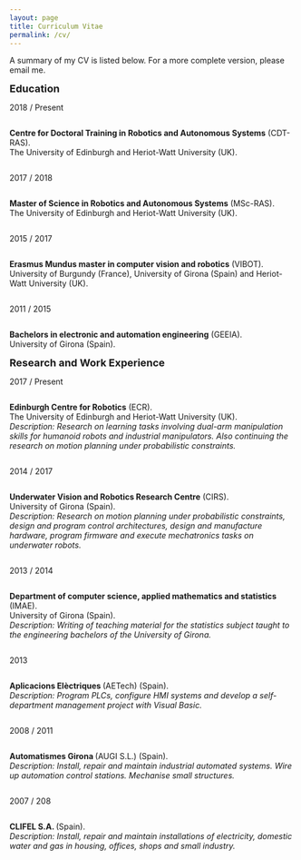 ```yaml
---
layout: page
title: Curriculum Vitae
permalink: /cv/
---
```


A summary of my CV is listed below. For a more complete version, please email me.

<!-- -->
<!-- EDUCATION -->
<!-- -->
<div class="wrapper-header">
  <font size="4"><b>Education</b></font>
</div>

<div class="row">
  <div class="column column-left">
    <p>2018 / Present</p>
  </div>
  <div class="column column-right justify">
    <p><b>Centre for Doctoral Training in Robotics and Autonomous Systems</b> (CDT-RAS). <br> The University of Edinburgh and Heriot-Watt University (UK).</p>
  </div>
</div>

<div class="row">
  <div class="column column-left">
    <p>2017 / 2018</p>
  </div>
  <div class="column column-right justify">
    <p><b>Master of Science in Robotics and Autonomous Systems</b> (MSc-RAS). <br> The University of Edinburgh and Heriot-Watt University (UK).</p>
  </div>
</div>

<div class="row">
  <div class="column column-left">
    <p>2015 / 2017</p>
  </div>
  <div class="column column-right justify">
    <p><b>Erasmus Mundus master in computer vision and robotics</b> (VIBOT). <br> University of Burgundy (France), University of Girona (Spain) and Heriot-Watt University (UK).</p>
  </div>
</div>

<div class="row">
  <div class="column column-left">
    <p>2011 / 2015</p>
  </div>
  <div class="column column-right justify">
    <p><b>Bachelors in electronic and automation engineering</b> (GEEIA).  <br> University of Girona (Spain).</p>
  </div>
</div>

<!-- -->
<!-- RESEARCH AND WORK EXPERIENCE -->
<!-- -->
<div class="wrapper-header">
  <font size="4"><b>Research and Work Experience</b></font>
</div>

<div class="row">
  <div class="column column-left">
    <p>2017 / Present</p>
  </div>
  <div class="column column-right justify">
    <p><b>Edinburgh Centre for Robotics</b> (ECR). <br> The University of Edinburgh and Heriot-Watt University (UK). <br><i> Description:  Research on learning tasks involving dual-arm manipulation skills for humanoid robots and industrial manipulators. Also continuing the research on motion planning under probabilistic constraints.</i></p>
  </div>
</div>

<div class="row">
  <div class="column column-left">
    <p>2014 / 2017</p>
  </div>
  <div class="column column-right justify">
    <p><b>Underwater Vision and Robotics Research Centre</b> (CIRS). <br> University of Girona (Spain). <br><i> Description:  Research on motion planning under probabilistic constraints, design and program control architectures, design and manufacture hardware, program firmware and execute mechatronics tasks on underwater robots.</i></p>
  </div>
</div>

<div class="row">
  <div class="column column-left">
    <p>2013 / 2014</p>
  </div>
  <div class="column column-right justify">
    <p><b>Department of computer science, applied mathematics and statistics </b> (IMAE). <br> University of Girona (Spain). <br><i> Description:  Writing of teaching material for the statistics subject taught to the engineering bachelors of the University of Girona.</i></p>
  </div>
</div>

<div class="row">
  <div class="column column-left">
    <p>2013</p>
  </div>
  <div class="column column-right justify">
    <p><b>Aplicacions Elèctriques </b> (AETech) (Spain). <br><i> Description:  Program PLCs, configure HMI systems and develop a self-department management project with Visual Basic.</i></p>
  </div>
</div>

<div class="row">
  <div class="column column-left">
    <p>2008 / 2011</p>
  </div>
  <div class="column column-right justify">
    <p><b>Automatismes Girona </b> (AUGI S.L.) (Spain). <br><i> Description:  Install, repair and maintain industrial automated systems. Wire up automation control stations. Mechanise small structures.</i></p>
  </div>
</div>

<div class="row">
  <div class="column column-left">
    <p>2007 / 208</p>
  </div>
  <div class="column column-right justify">
    <p><b>CLIFEL S.A. </b> (Spain). <br><i> Description:  Install, repair and maintain installations of electricity, domestic water and gas in housing, offices, shops and small industry.</i></p>
  </div>
</div>

















<!--
<div class="wrapper-header">
  <font size="4"><b>Education</b></font>
</div>
<ul>
  <li> Centre for Doctoral Training in Robotics and Autonomous Systems (CDT-RAS). <a href="http://www.edinburgh-robotics.org/" class="body">Edinburgh Centre for Robotics (ECR)</a>: <a href="https://www.ed.ac.uk/" class="body">University of Edinburgh</a> (UK) and <a href="https://www.hw.ac.uk/" class="body">Heriot-Watt University</a> (UK), 2018-Present. </li>
  <li> Master in Robotics and Autonomous Systems. <a href="http://www.edinburgh-robotics.org/" class="body">Edinburgh Centre for Robotics (ECR)</a>: <a href="https://www.ed.ac.uk/" class="body">University of Edinburgh</a> (UK) and <a href="https://www.hw.ac.uk/" class="body">Heriot-Watt University</a> (UK), 2017-2018. </li>
  <li> Erasmus Mundus master in <a href="http://www.vibot.org/joint-msc-in-vision--robotics.html" class="body">Computer Vision and Robotics (VIBOT)</a>. <a href="http://en.u-bourgogne.fr/" class="body">University of Burgundy</a> (France), <a href="https://www.udg.edu/" class="body">University of Girona</a> (Spain) and <a href="https://www.hw.ac.uk/" class="body">Heriot-Watt University</a> (UK), 2015-2017. </li>
  <li> Bachelors in Electronic and Automation Engineering. <a href="https://www.udg.edu/" class="body">University of Girona</a> (Spain), 2011-2015.  </li>
</ul>

<div class="wrapper-header">
  <font size="4"><b>Honors and Awards</b></font>
</div>
<ul>
  <li> 1st prize in <a href="https://www.eu-robotics.net/robotics_league/" class="body">European Robotics League (ERL)</a> robotic competition celebrated in Piombino (Italy) as member of the team University of Girona. Role: team leader and task planning for multi-robot cooperation, 2017. </li>
  <li> “Manel Xifra i Boada” (MXB) prize from the Engineers College of Girona (Spain) for outstanding BSc thesis, 2017. </li>
  <li> “Premis Patronat Politècnica” prize from the University of Girona (Spain) for outstanding BSc thesis, 2016. </li>
  <li> 1st prize in <a href="https://www.eurathlon.eu/index.php/compete2/eurathlon2015/" class="body">euRathlon 2015</a> robotic competition celebrated in Piombino (Italy) as a member of the team University of Girona. Role: control architecture software developer, 2015. </li>
  <li> 1st prize in <a href="https://www.eurathlon.eu/index.php/compete2/eurathlon2014/" class="body">euRathlon 2014</a> robotic competition celebrated in La Spezia (Italy) as a member of the team University of Girona. Role: electronic and mechanical technician, 2014. </li>
</ul>
-->








<!--
<div class="wrapper-header">
  <font size="4"><b>Selected Press</b></font>
</div>
-->
<!--https://www.eu-robotics.net/robotics_league/news/press/european-robotics-league-winners-tampere-finland.html?changelang=5-->
<!--https://www.eurathlon.eu/index.php/compete2/eurathlon2015/results2015/-->
<!--https://www.eurathlon.eu/index.php/compete2/eurathlon2014/1080-2/-->
